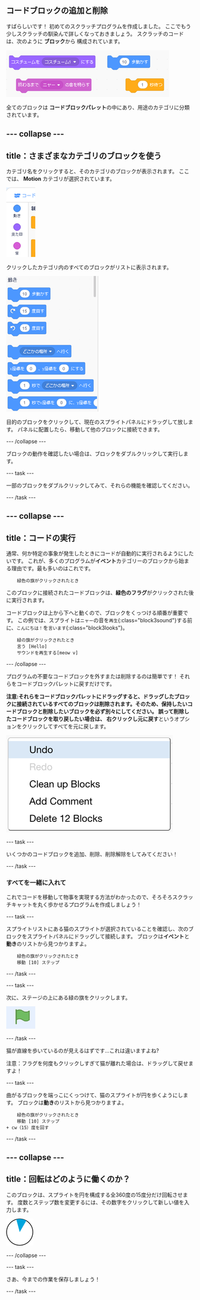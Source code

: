 ## コードブロックの追加と削除

すばらしいです！ 初めてのスクラッチプログラムを作成しました。 ここでもう少しスクラッチの馴染んで詳しくなっておきましょう。 スクラッチのコードは、次のように **ブロック**から 構成されています。

![](images/code1.png)

全てのブロックは **コードブロックパレット**の中にあり、用途のカテゴリに分類されています。

## \--- collapse \---

## title：さまざまなカテゴリのブロックを使う

カテゴリ名をクリックすると、そのカテゴリのブロックが表示されます。 ここでは、 **Motion** カテゴリが選択されています。

![](images/code2a.png)

クリックしたカテゴリ内のすべてのブロックがリストに表示されます。

![](images/code2b.png)

目的のブロックをクリックして、現在のスプライトパネルにドラッグして放します。 パネルに配置したら、移動して他のブロックに接続できます。

\--- /collapse \---

ブロックの動作を確認したい場合は、ブロックをダブルクリックして実行します。

\--- task \---

一部のブロックをダブルクリックしてみて、それらの機能を確認してください。

\--- /task \---

## \--- collapse \---

## title：コードの実行

通常、何か特定の事象が発生したときにコードが自動的に実行されるようにしたいです。 これが、多くのプログラムが**イベント**カテゴリーのブロックから始まる理由です。最も多いのはこれです。

```blocks3
    緑色の旗がクリックされたとき
```

このブロックに接続されたコードブロックは、**緑色のフラグ**がクリックされた後に実行されます。

コードブロックは上から下へと動くので、ブロックをくっつける順番が重要です。 この例では、スプライトは`ニャー`の音を`再生`{:class="block3sound"}する前に、`こんにちは！`を`言います`{:class="block3looks"}。

```blocks3
    緑の旗がクリックされたとき
    言う [Hello]
    サウンドを再生する[meow v]
```

\--- /collapse \---

プログラムの不要なコードブロックを外すまたは削除するのは簡単です！ それらをコードブロックパレットに戻すだけです。

**注意:**それらをコードブロックパレットにドラッグすると、ドラッグしたブロックに接続されているすべてのブロックは削除されます。そのため、保持したいコードブロックと削除したいブロックを必ず別々にしてください。 誤って削除したコードブロックを取り戻したい場合は、 右クリックし**元に戻す**というオプションをクリックしてすべてを元に戻します。

![](images/code6.png)

\--- task \---

いくつかのコードブロックを追加、削除、削除解除をしてみてください！

\--- /task \---

### すべてを一緒に入れて

これでコードを移動して物事を実現する方法がわかったので、そろそろスクラッチキャットを丸く歩かせるプログラムを作成しましょう！

\--- task \---

スプライトリストにある猫のスプライトが選択されていることを確認し、次のブロックをスプライトパネルにドラッグして接続します。 ブロックは**イベント**と**動き**のリストから見つかりますよ。

```blocks3
    緑色の旗がクリックされたとき
    移動 [10] ステップ
```

\--- /task \---

\--- task \---

次に、ステージの上にある緑の旗をクリックします。

![](images/code7.png)

\--- /task \---

猫が直線を歩いているのが見えるはずです...これは違いますよね?

注意：フラグを何度もクリックしすぎて猫が離れた場合は、ドラッグして戻せますよ！

\--- task \---

曲がるブロックを端っこにくっつけて、猫のスプライトが円を歩くようにします。 ブロックは**動き**のリストから見つかりますよ。

```blocks3
    緑色の旗がクリックされたとき
    移動 [10] ステップ
+ cw（15）度を回す
```

\--- /task \---

## \--- collapse \---

## title：回転はどのように働くのか？

このブロックは、スプライトを円を構成する全360度の15度分だけ回転させます。 度数とステップ数を変更するには、その数字をクリックして新しい値を入力します。

![](images/code9.png)

\--- /collapse \---

\--- task \---

さあ、今までの作業を保存しましょう！

\--- /task \---